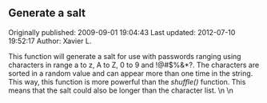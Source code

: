 ## Generate a salt

Originally published: 2009-09-01 19:04:43
Last updated: 2012-07-10 19:52:17
Author: Xavier L.

This function will generate a salt for use with passwords ranging using characters in range a to z, A to Z, 0 to 9 and !@#$%&*?. The characters are sorted in a random value and can appear more than one time in the string. This way, this function is more powerful than the *shuffle()* function. This means that the salt could also be longer than the character list.\n\n 